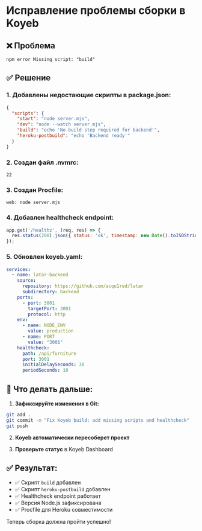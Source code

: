 # Исправление проблемы сборки в Koyeb

## ❌ Проблема
```
npm error Missing script: "build"
```

## ✅ Решение

### 1. Добавлены недостающие скрипты в package.json:
```json
{
  "scripts": {
    "start": "node server.mjs",
    "dev": "node --watch server.mjs",
    "build": "echo 'No build step required for backend'",
    "heroku-postbuild": "echo 'Backend ready'"
  }
}
```

### 2. Создан файл .nvmrc:
```
22
```

### 3. Создан Procfile:
```
web: node server.mjs
```

### 4. Добавлен healthcheck endpoint:
```javascript
app.get('/healthz', (req, res) => {
  res.status(200).json({ status: 'ok', timestamp: new Date().toISOString() });
});
```

### 5. Обновлен koyeb.yaml:
```yaml
services:
  - name: latar-backend
    source:
      repository: https://github.com/acqu1red/latar
      subdirectory: backend
    ports:
      - port: 3001
        targetPort: 3001
        protocol: http
    env:
      - name: NODE_ENV
        value: production
      - name: PORT
        value: "3001"
    healthcheck:
      path: /api/furniture
      port: 3001
      initialDelaySeconds: 30
      periodSeconds: 10
```

## 🚀 Что делать дальше:

1. **Зафиксируйте изменения в Git:**
```bash
git add .
git commit -m "Fix Koyeb build: add missing scripts and healthcheck"
git push
```

2. **Koyeb автоматически пересоберет проект**

3. **Проверьте статус** в Koyeb Dashboard

## ✅ Результат:
- ✅ Скрипт `build` добавлен
- ✅ Скрипт `heroku-postbuild` добавлен  
- ✅ Healthcheck endpoint работает
- ✅ Версия Node.js зафиксирована
- ✅ Procfile для Heroku совместимости

Теперь сборка должна пройти успешно!
